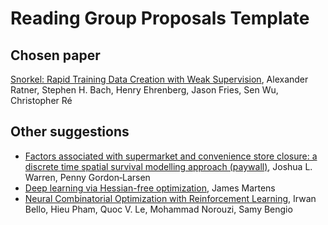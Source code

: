 # Reading Group Proposals Template

## Chosen paper

[Snorkel: Rapid Training Data Creation with Weak Supervision](https://arxiv.org/abs/1711.10160), Alexander Ratner, Stephen H. Bach, Henry Ehrenberg, Jason Fries, Sen Wu, Christopher Ré

## Other suggestions

* [Factors associated with supermarket and convenience store closure: a discrete time spatial survival modelling approach (paywall)](https://rss.onlinelibrary.wiley.com/doi/pdf/10.1111/rssa.12330), Joshua L. Warren, Penny Gordon‐Larsen
* [Deep learning via Hessian-free optimization](http://www.cs.toronto.edu/~jmartens/docs/Deep_HessianFree.pdf), James Martens
* [Neural Combinatorial Optimization with Reinforcement Learning](https://arxiv.org/abs/1611.09940), Irwan Bello, Hieu Pham, Quoc V. Le, Mohammad Norouzi, Samy Bengio
